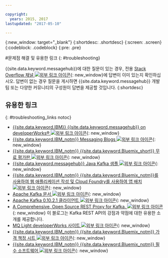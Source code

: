 ```yaml
---

copyright:
  years: 2015, 2017
lastupdated: "2017-05-10"

---
```


{:new_window: target="_blank"}
{:shortdesc: .shortdesc}
{:screen: .screen}
{:codeblock: .codeblock}
{:pre: .pre}



#문제점 해결 및 유용한 링크
{: #troubleshooting}




{{site.data.keyword.messagehub}}에 대한 질문이 있는 경우,
전용 [Stack Overflow 채널 ![외부 링크 아이콘](../../icons/launch-glyph.svg "외부 링크 아이콘")](http://stackoverflow.com/questions/tagged/message-hub){: new_window}에 답변이 이미 있는지 확인하십시오.
답변이 없는 경우 질문을 게시하면 {{site.data.keyword.messagehub}} 개발 팀 또는
다양한 커뮤니티의 구성원이 답변을 제공할 것입니다. {:shortdesc}

## 유용한 링크
{: #troubleshooting_links notoc}

*  [{{site.data.keyword.IBM}} {{site.data.keyword.messagehub}} on developerWorks&reg; ![외부 링크 아이콘](../../icons/launch-glyph.svg "외부 링크 아이콘")](https://developer.ibm.com/messaging/message-hub/){: new_window}
*  [{{site.data.keyword.IBM_notm}} Messaging Blogs ![외부 링크 아이콘](../../icons/launch-glyph.svg "외부 링크 아이콘")](https://developer.ibm.com/messaging/blogs/){: new_window}
*  [{{site.data.keyword.IBM_notm}} {{site.data.keyword.Bluemix_short}} 무료 평가판 ![외부 링크 아이콘](../../icons/launch-glyph.svg "외부 링크 아이콘")](https://apps.admin.ibmcloud.com/manage/trial/bluemix.html){: new_window}
*  [{{site.data.keyword.messagehub}} Java Kafka 샘플 ![외부 링크 아이콘](../../icons/launch-glyph.svg "외부 링크 아이콘")](https://github.com/ibm-messaging/message-hub-samples/tree/master/kafka-java-console-sample){: new_window}
*  [{{site.data.keyword.IBM_notm}} {{site.data.keyword.Bluemix_notm}}를 사용하여 웹 애플리케이션 작성 및
   Cloud Foundry를 사용하여 앱 배치 ![외부 링크 아이콘](../../icons/launch-glyph.svg "외부 링크 아이콘")](http://www.ng.bluemix.net/docs/starters/install_cli.html){: new_window}
*  [Apache Kafka 문서 ![외부 링크 아이콘](../../icons/launch-glyph.svg "외부 링크 아이콘")](http://kafka.apache.org/documentation.html){: new_window}
*  [Apache Kafka 0.10.2.1 클라이언트 ![외부 링크 아이콘](../../icons/launch-glyph.svg "외부 링크 아이콘")](http://kafka.apache.org/0102/javadoc/index.html){: new_window}
*  [A Comprehensive, Open Source REST Proxy for Kafka. ![외부 링크 아이콘](../../icons/launch-glyph.svg "외부 링크 아이콘")](http://www.confluent.io/blog/a-comprehensive-open-source-rest-proxy-for-kafka/){: new_window}
	이 블로그는 Kafka REST API의 강점과 약점에 대한 유용한 소개를 제공합니다. 
*  [MQ Light developerWorks 사이트 ![외부 링크 아이콘](../../icons/launch-glyph.svg "외부 링크 아이콘")](https://developer.ibm.com/messaging/mq-light/){: new_window}
*  [{{site.data.keyword.IBM_notm}} {{site.data.keyword.Bluemix_notm}} 가격 책정 시트 ![외부 링크 아이콘](../../icons/launch-glyph.svg "외부 링크 아이콘")](https://www.ng.bluemix.net/#/pricing){: new_window}
*  [{{site.data.keyword.IBM_notm}} {{site.data.keyword.Bluemix_notm}} 필수 소프트웨어 ![외부 링크 아이콘](../../icons/launch-glyph.svg "외부 링크 아이콘")](https://developer.ibm.com/bluemix/support/#prereqs/){: new_window}

